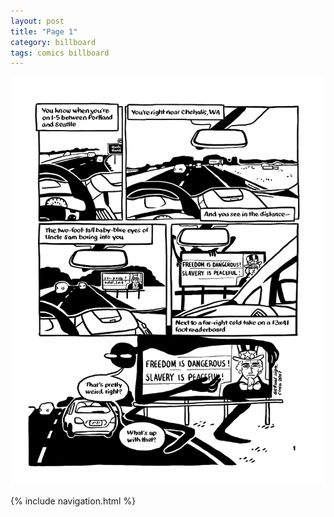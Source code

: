 ```yaml
---
layout: post
title: "Page 1"
category: billboard
tags: comics billboard
---
```


![Cover](/assets/billboardzine/1.png)

{% include navigation.html %}

